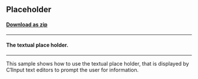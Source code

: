## Placeholder
#### [Download as zip](https://grapecity.github.io/DownGit/#/home?url=https://github.com/GrapeCity/ComponentOne-WinForms-Samples/tree/master/NetFramework\Input\CS\Placeholder)
____
#### The textual place holder.
____
This sample shows how to use the textual place holder, that is displayed by C1Input text editors to prompt the user for information.

